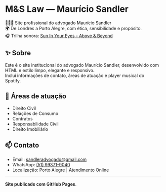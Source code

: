 
# M&S Law — Maurício Sandler

👨🏻‍⚖️ Site profissional do advogado Maurício Sandler  
🌍 De Londres a Porto Alegre, com ética, sensibilidade e propósito.  
🎧 Trilha sonora: [Sun In Your Eyes - Above & Beyond](https://open.spotify.com/track/5wBTPxJisiSQz9vkneZSlr)

## ✨ Sobre
Este é o site institucional do advogado Maurício Sandler, desenvolvido com HTML e estilo limpo, elegante e responsivo.  
Inclui informações de contato, áreas de atuação e player musical do Spotify.

## 💼 Áreas de atuação
- Direito Civil  
- Relações de Consumo  
- Contratos  
- Responsabilidade Civil  
- Direito Imobiliário

## 📫 Contato
- Email: sandleradvogado@gmail.com  
- WhatsApp: [(51) 99371-9040](https://wa.me/5551993719040)  
- Localização: Porto Alegre | Atendimento Online

---

**Site publicado com GitHub Pages.**
